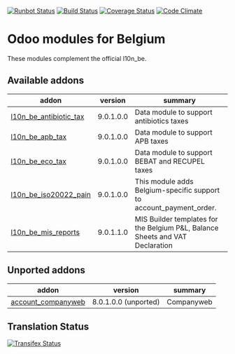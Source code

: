 [![Runbot Status](https://runbot.odoo-community.org/runbot/badge/flat/119/9.0.svg)](https://runbot.odoo-community.org/runbot/repo/github-com-oca-l10n-belgium-119)
[![Build Status](https://travis-ci.org/OCA/l10n-belgium.svg?branch=9.0)](https://travis-ci.org/OCA/l10n-belgium)
[![Coverage Status](https://coveralls.io/repos/OCA/l10n-belgium/badge.png?branch=9.0)](https://coveralls.io/r/OCA/l10n-belgium?branch=9.0)
[![Code Climate](https://codeclimate.com/github/OCA/l10n-belgium/badges/gpa.svg)](https://codeclimate.com/github/OCA/l10n-belgium)

Odoo modules for Belgium
========================

These modules complement the official l10n_be.


[//]: # (addons)

Available addons
----------------
addon | version | summary
--- | --- | ---
[l10n_be_antibiotic_tax](l10n_be_antibiotic_tax/) | 9.0.1.0.0 | Data module to support antibiotics taxes
[l10n_be_apb_tax](l10n_be_apb_tax/) | 9.0.1.0.0 | Data module to support APB taxes
[l10n_be_eco_tax](l10n_be_eco_tax/) | 9.0.1.0.0 | Data module to support BEBAT and RECUPEL taxes
[l10n_be_iso20022_pain](l10n_be_iso20022_pain/) | 9.0.1.0.0 | This module adds Belgium-specific support to account_payment_order.
[l10n_be_mis_reports](l10n_be_mis_reports/) | 9.0.1.1.0 | MIS Builder templates for the Belgium P&L, Balance Sheets and VAT Declaration


Unported addons
---------------
addon | version | summary
--- | --- | ---
[account_companyweb](account_companyweb/) | 8.0.1.0.0 (unported) | Companyweb

[//]: # (end addons)

Translation Status
------------------
[![Transifex Status](https://www.transifex.com/projects/p/OCA-l10n-belgium-9-0/chart/image_png)](https://www.transifex.com/projects/p/OCA-l10n-belgium-9-0)
